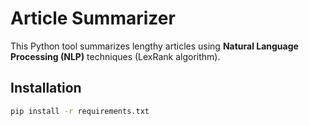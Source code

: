 # Article Summarizer

This Python tool summarizes lengthy articles using **Natural Language Processing (NLP)** techniques (LexRank algorithm).

## Installation
```bash
pip install -r requirements.txt
